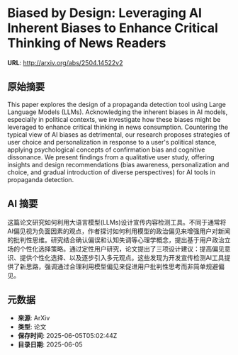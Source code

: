 # Biased by Design: Leveraging AI Inherent Biases to Enhance Critical Thinking of News Readers

**URL**: http://arxiv.org/abs/2504.14522v2

## 原始摘要

This paper explores the design of a propaganda detection tool using Large
Language Models (LLMs). Acknowledging the inherent biases in AI models,
especially in political contexts, we investigate how these biases might be
leveraged to enhance critical thinking in news consumption. Countering the
typical view of AI biases as detrimental, our research proposes strategies of
user choice and personalization in response to a user's political stance,
applying psychological concepts of confirmation bias and cognitive dissonance.
We present findings from a qualitative user study, offering insights and design
recommendations (bias awareness, personalization and choice, and gradual
introduction of diverse perspectives) for AI tools in propaganda detection.


## AI 摘要

这篇论文研究如何利用大语言模型(LLMs)设计宣传内容检测工具。不同于通常将AI偏见视为负面因素的观点，作者探讨如何利用模型的政治偏见来增强用户对新闻的批判性思维。研究结合确认偏误和认知失调等心理学概念，提出基于用户政治立场的个性化选择策略。通过定性用户研究，论文提出了三项设计建议：提高偏见意识、提供个性化选择、以及逐步引入多元观点。这些发现为开发宣传检测AI工具提供了新思路，强调通过合理利用模型偏见来促进用户批判性思考而非简单规避偏见。

## 元数据

- **来源**: ArXiv
- **类型**: 论文
- **保存时间**: 2025-06-05T05:02:44Z
- **目录日期**: 2025-06-05
